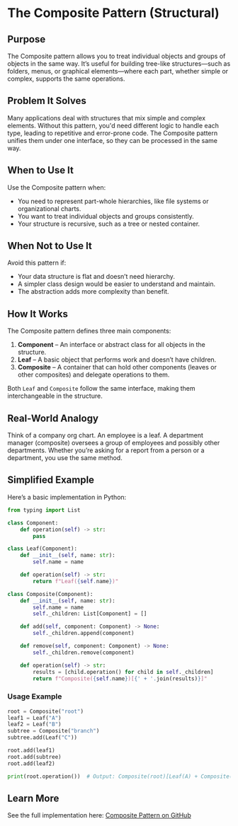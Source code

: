 # The Composite Pattern (Structural)

## Purpose

The Composite pattern allows you to treat individual objects and groups of objects in the same way. It’s useful for building tree-like structures—such as folders, menus, or graphical elements—where each part, whether simple or complex, supports the same operations.

## Problem It Solves

Many applications deal with structures that mix simple and complex elements. Without this pattern, you'd need different logic to handle each type, leading to repetitive and error-prone code. The Composite pattern unifies them under one interface, so they can be processed in the same way.

## When to Use It

Use the Composite pattern when:

* You need to represent part-whole hierarchies, like file systems or organizational charts.
* You want to treat individual objects and groups consistently.
* Your structure is recursive, such as a tree or nested container.

## When Not to Use It

Avoid this pattern if:

* Your data structure is flat and doesn’t need hierarchy.
* A simpler class design would be easier to understand and maintain.
* The abstraction adds more complexity than benefit.

## How It Works

The Composite pattern defines three main components:

1. **Component** – An interface or abstract class for all objects in the structure.
2. **Leaf** – A basic object that performs work and doesn’t have children.
3. **Composite** – A container that can hold other components (leaves or other composites) and delegate operations to them.

Both `Leaf` and `Composite` follow the same interface, making them interchangeable in the structure.

## Real-World Analogy

Think of a company org chart. An employee is a leaf. A department manager (composite) oversees a group of employees and possibly other departments. Whether you’re asking for a report from a person or a department, you use the same method.

## Simplified Example

Here’s a basic implementation in Python:

```python
from typing import List

class Component:
    def operation(self) -> str:
        pass

class Leaf(Component):
    def __init__(self, name: str):
        self.name = name

    def operation(self) -> str:
        return f"Leaf({self.name})"

class Composite(Component):
    def __init__(self, name: str):
        self.name = name
        self._children: List[Component] = []

    def add(self, component: Component) -> None:
        self._children.append(component)

    def remove(self, component: Component) -> None:
        self._children.remove(component)

    def operation(self) -> str:
        results = [child.operation() for child in self._children]
        return f"Composite({self.name})[{' + '.join(results)}]"
```

### Usage Example

```python
root = Composite("root")
leaf1 = Leaf("A")
leaf2 = Leaf("B")
subtree = Composite("branch")
subtree.add(Leaf("C"))

root.add(leaf1)
root.add(subtree)
root.add(leaf2)

print(root.operation())  # Output: Composite(root)[Leaf(A) + Composite(branch)[Leaf(C)] + Leaf(B)]
```

## Learn More

See the full implementation here:
[Composite Pattern on GitHub](https://github.com/taggedzi/python-design-pattern-rag/blob/main/patterns/structural/composite.py)
